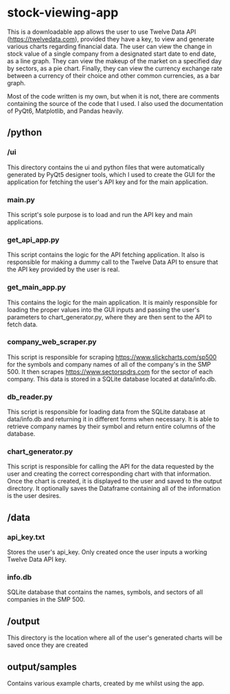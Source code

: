 # stock-viewing-app

This is a downloadable app allows the user to use Twelve Data API (https://twelvedata.com), provided they have a key, to view and generate various charts regarding financial data. The user can view the change in stock value of a single company from a designated start date to end date, as a line graph. They can view the makeup of the market on a specified day by sectors, as a pie chart. Finally, they can view the currency exchange rate between a currency of their choice and other common currencies, as a bar graph.

Most of the code written is my own, but when it is not, there are comments containing the source of the code that I used. I also used the documentation of PyQt6, Matplotlib, and Pandas heavily.

## /python

### /ui
This directory contains the ui and python files that were automatically generated by PyQt5 designer tools, which I used to create the GUI for the application for fetching the user's API key and for the main application.

### main.py
This script's sole purpose is to load and run the API key and main applications.

### get_api_app.py
This script contains the logic for the API fetching application. It also is responsible for making a dummy call to the Twelve Data API to ensure that the API key provided by the user is real.

### get_main_app.py
This contains the logic for the main application. It is mainly responsible for loading the proper values into the GUI inputs and passing the user's parameters to chart_generator.py, where they are then sent to the API to fetch data.

### company_web_scraper.py
This script is responsible for scraping https://www.slickcharts.com/sp500 for the symbols and company names of all of the company's in the SMP 500. It then scrapes https://www.sectorspdrs.com for the sector of each company. This data is stored in a SQLite database located at data/info.db.

### db_reader.py
This script is responsible for loading data from the SQLite database at data/info.db and returning it in different forms when necessary. It is able to retrieve company names by their symbol and return entire columns of the database.

### chart_generator.py
This script is responsible for calling the API for the data requested by the user and creating the correct corresponding chart with that information. Once the chart is created, it is displayed to the user and saved to the output directory. It optionally saves the Dataframe containing all of the information is the user desires.

## /data

### api_key.txt
Stores the user's api_key. Only created once the user inputs a working Twelve Data API key.

### info.db
SQLite database that contains the names, symbols, and sectors of all companies in the SMP 500.

## /output
This directory is the location where all of the user's generated charts will be saved once they are created

## output/samples
Contains various example charts, created by me whilst using the app.
